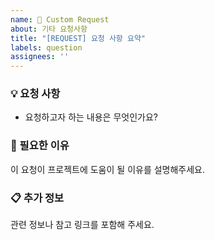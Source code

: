 ```yaml
---
name: 💬 Custom Request
about: 기타 요청사항
title: "[REQUEST] 요청 사항 요약"
labels: question
assignees: ''
---
```


### 💡 요청 사항
- 요청하고자 하는 내용은 무엇인가요?

### 🤔 필요한 이유
이 요청이 프로젝트에 도움이 될 이유를 설명해주세요.

### 📋 추가 정보
관련 정보나 참고 링크를 포함해 주세요.
